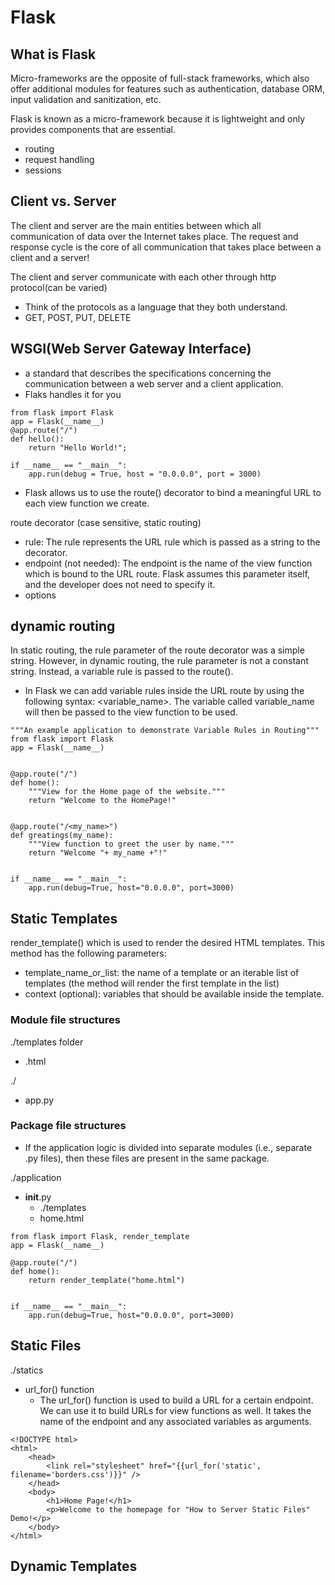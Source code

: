 # Flask

## What is Flask
Micro-frameworks are the opposite of full-stack frameworks, which also offer additional modules for features such as authentication, database ORM, input validation and sanitization, etc.

Flask is known as a micro-framework because it is lightweight and only provides components that are essential.
- routing
- request handling
- sessions

## Client vs. Server
The client and server are the main entities between which all communication of data over the Internet takes place.
The request and response cycle is the core of all communication that takes place between a client and a server!

The client and server communicate with each other through http protocol(can be varied)
- Think of the protocols as a language that they both understand. 
- GET, POST, PUT, DELETE


## WSGI(Web Server Gateway Interface)
- a standard that describes the specifications concerning the communication between a web server and a client application.
- Flaks handles it for you

```
from flask import Flask
app = Flask(__name__)
@app.route("/")
def hello():
    return "Hello World!";

if __name__ == "__main__":
    app.run(debug = True, host = "0.0.0.0", port = 3000)
```
- Flask allows us to use the route() decorator to bind a meaningful URL to each view function we create.

route decorator (case sensitive, static routing)
- rule: The rule represents the URL rule which is passed as a string to the decorator.
- endpoint (not needed): The endpoint is the name of the view function which is bound to the URL route. Flask assumes this parameter itself, and the developer does not need to specify it.
- options


## dynamic routing
In static routing, the rule parameter of the route decorator was a simple string. However, in dynamic routing, the rule parameter is not a constant string. Instead, a variable rule is passed to the route(). 
- In Flask we can add variable rules inside the URL route by using the following syntax: <variable_name>. The variable called variable_name will then be passed to the view function to be used.

```
"""An example application to demonstrate Variable Rules in Routing"""
from flask import Flask
app = Flask(__name__)


@app.route("/")
def home():
    """View for the Home page of the website."""
    return "Welcome to the HomePage!"


@app.route("/<my_name>")
def greatings(my_name):
    """View function to greet the user by name."""
    return "Welcome "+ my_name +"!"


if __name__ == "__main__":
    app.run(debug=True, host="0.0.0.0", port=3000)
```

## Static Templates

render_template() which is used to render the desired HTML templates. This method has the following parameters:
- template_name_or_list: the name of a template or an iterable list of templates (the method will render the first template in the list)
- context (optional): variables that should be available inside the template.

### Module file structures


./templates folder
- .html

./
- app.py

### Package file structures
- If the application logic is divided into separate modules (i.e., separate .py files), then these files are present in the same package.

./application
- __init__.py
  - ./templates
  - home.html




```
from flask import Flask, render_template
app = Flask(__name__)

@app.route("/")
def home():
    return render_template("home.html")


if __name__ == "__main__":
    app.run(debug=True, host="0.0.0.0", port=3000)
```


## Static Files

./statics
- url_for() function
  - The url_for() function is used to build a URL for a certain endpoint. We can use it to build URLs for view functions as well. It takes the name of the endpoint and any associated variables as arguments.
```
<!DOCTYPE html>
<html>
    <head>
        <link rel="stylesheet" href="{{url_for('static', filename='borders.css')}}" />
    </head>
    <body>
        <h1>Home Page!</h1>
        <p>Welcome to the homepage for "How to Server Static Files" Demo!</p>
    </body>
</html>
```

## Dynamic Templates
